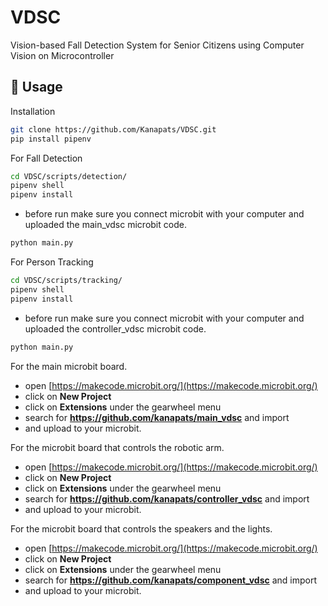# VDSC
Vision-based Fall Detection System for Senior Citizens using Computer Vision on Microcontroller

## 🔨 Usage
Installation
```bash
git clone https://github.com/Kanapats/VDSC.git
pip install pipenv
```

For Fall Detection
```bash
cd VDSC/scripts/detection/
pipenv shell
pipenv install
```
* before run make sure you connect microbit with your computer and uploaded the main_vdsc microbit code.
```bash
python main.py
```

For Person Tracking
```bash
cd VDSC/scripts/tracking/
pipenv shell
pipenv install
```
* before run make sure you connect microbit with your computer and uploaded the controller_vdsc microbit code.
```bash
python main.py
```

For the main microbit board.
* open [https://makecode.microbit.org/](https://makecode.microbit.org/)
* click on **New Project**
* click on **Extensions** under the gearwheel menu
* search for **https://github.com/kanapats/main_vdsc** and import
* and upload to your microbit.

For the microbit board that controls the robotic arm.
* open [https://makecode.microbit.org/](https://makecode.microbit.org/)
* click on **New Project**
* click on **Extensions** under the gearwheel menu
* search for **https://github.com/kanapats/controller_vdsc** and import
* and upload to your microbit.

For the microbit board that controls the speakers and the lights.
* open [https://makecode.microbit.org/](https://makecode.microbit.org/)
* click on **New Project**
* click on **Extensions** under the gearwheel menu
* search for **https://github.com/kanapats/component_vdsc** and import
* and upload to your microbit.
